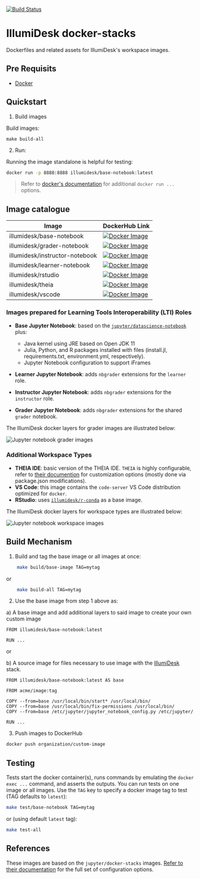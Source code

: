[![Build Status](https://travis-ci.com/IllumiDesk/docker-stacks.svg?branch=main)](https://travis-ci.com/IllumiDesk/docker-stacks)

# IllumiDesk docker-stacks

Dockerfiles and related assets for IllumiDesk's workspace images.

## Pre Requisits

- [Docker](https://docs.docker.com/get-docker/)

## Quickstart

1. Build images

Build images:

```
make build-all
```

2. Run:

Running the image standalone is helpful for testing:

```bash
docker run -p 8888:8888 illumidesk/base-notebook:latest
```

> Refer to [docker's documentation](https://docs.docker.com/engine/reference/run/) for additional `docker run ...` options.

## Image catalogue

| Image | DockerHub Link |
| --- | --- |
| illumidesk/base-notebook | [![Docker Image](https://img.shields.io/docker/automated/illumidesk/base-notebook)](https://img.shields.io/docker/automated/illumidesk/base-notebook?label=base-notebook) |
| illumidesk/grader-notebook | [![Docker Image](https://img.shields.io/docker/automated/illumidesk/grader-notebook)](https://hub.docker.com/repository/docker/illumidesk/base-notebook?label=grader-notebook) |
| illumidesk/instructor-notebook | [![Docker Image](https://img.shields.io/docker/automated/illumidesk/instructor-notebook)](https://hub.docker.com/repository/docker/illumidesk/instructor-notebook?label=instructor-notebook) |
| illumidesk/learner-notebook | [![Docker Image](https://img.shields.io/docker/automated/illumidesk/learner-notebook)](https://hub.docker.com/repository/docker/illumidesk/learner-notebook?label=learner-notebook) |
| illumidesk/rstudio | [![Docker Image](https://img.shields.io/docker/automated/illumidesk/rstudio)](https://hub.docker.com/repository/docker/illumidesk/rstudio?label=rstudio) |
| illumidesk/theia | [![Docker Image](https://img.shields.io/docker/automated/illumidesk/theia)](https://hub.docker.com/repository/docker/illumidesk/theia?label=theia) |
| illumidesk/vscode | [![Docker Image](https://img.shields.io/docker/automated/illumidesk/vscode)](https://hub.docker.com/repository/docker/illumidesk/vscode?label=vscode) |

### Images prepared for Learning Tools Interoperability (LTI) Roles

- **Base Jupyter Notebook**: based on the [`jupyter/datascience-notebook`](https://github.com/jupyter/docker-stacks/tree/master/datascience-notebook) plus:

  - Java kernel using JRE based on Open JDK 11
  - Julia, Python, and R packages installed with files (install.jl, requirements.txt, environment.yml, respectively).
  - Jupyter Notebook configuration to support iFrames

- **Learner Jupyter Notebook**: adds `nbgrader` extensions for the `learner` role.
- **Instructor Jupyter Notebook**: adds `nbgrader` extensions for the `instructor` role.
- **Grader Jupyter Notebook**: adds `nbgrader` extensions for the shared `grader` notebook.

The IllumiDesk docker layers for grader images are illustrated below:

![Jupyter notebook grader images](/img/grader_images.png)

### Additional Workspace Types

- **THEIA IDE**: basic version of the THEIA IDE. `THEIA` is highly configurable, refer to [their documention](https://github.com/eclipse-theia/theia#documentation) for customization options (mostly done via package.json modifications).
- **VS Code**: this image contains the `code-server` VS Code distribution optimized for `docker`.
- **RStudio**: uses [`illumidesk/r-conda`](https://github.com/illumidesk/r-conda) as a base image.

The IllumiDesk docker layers for workspace types are illustrated below:

![Jupyter notebook workspace images](/img/workspace_images.png)

## Build Mechanism

1. Build and tag the base image or all images at once:

```bash
    make build/base-image TAG=mytag
```

or

```bash
    make build-all TAG=mytag
```


2. Use the base image from step 1 above as:

  a) A base image and add additional layers to said image to create your own custom image

```
FROM illumidesk/base-notebook:latest

RUN ...
```

or

  b) A source image for files necessary to use image with the [IllumiDesk](https://github.com/IllumiDesk/illumidesk) stack.

```
FROM illumidesk/base-notebook:latest AS base

FROM acme/image:tag

COPY --from=base /usr/local/bin/start* /usr/local/bin/
COPY --from=base /usr/local/bin/fix-permissions /usr/local/bin/
COPY --from=base /etc/jupyter/jupyter_notebook_config.py /etc/jupyter/

RUN ...
```

3. Push images to DockerHub

```bash
docker push organization/custom-image
```

## Testing

Tests start the docker container(s), runs commands by emulating the  `docker exec ...` command, and asserts the outputs. You can run tests on one image or all images. Use the `TAG` key to specify a docker image tag to test (TAG defaults to `latest`):

```bash
make test/base-notebook TAG=mytag
```

or (using default `latest` tag):

```bash
make test-all
```

## References

These images are based on the `jupyter/docker-stacks` images. [Refer to their documentation](https://jupyter-docker-stacks.readthedocs.io/en/latest/) for the full set of configuration options.

